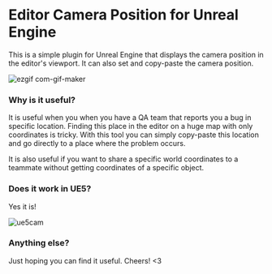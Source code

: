 # Editor Camera Position for Unreal Engine

This is a simple plugin for Unreal Engine that displays the camera position in the editor's viewport. It can also set and copy-paste the camera position.

![ezgif com-gif-maker](https://user-images.githubusercontent.com/7863125/216810877-b243d023-0bd4-4ffb-a295-0b71b0830132.gif)

### Why is it useful?

It is useful when you when you have a QA team that reports you a bug in specific location. Finding this place in the editor on a huge map with only coordinates is tricky. With this tool you can simply copy-paste this location and go directly to a place where the problem occurs. 

It is also useful if you want to share a specific world coordinates to a teammate without getting coordinates of a specific object.

### Does it work in UE5?

Yes it is!

![ue5cam](https://user-images.githubusercontent.com/7863125/216811335-516ccac8-5e84-425b-afb1-555ae9ba6cae.png)

### Anything else?

Just hoping you can find it useful. 
Cheers! 
<3
